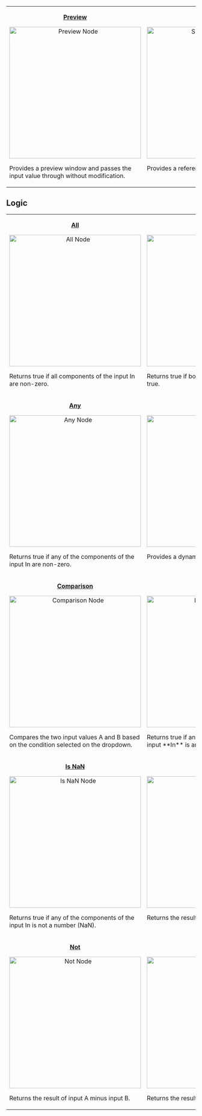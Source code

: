 <table align="center">
<tr><tr valign="top">
        <td width="354"><p align="center"><b><a href="https://github.com/Unity-Technologies/ShaderGraph/wiki/Preview-Node">Preview</a></b></p>
<p align="center"><a href="https://github.com/Unity-Technologies/ShaderGraph/wiki/Preview-Node"><img src="https://github.com/Unity-Technologies/ShaderGraph/wiki/Images/NodeLibrary/Nodes/Thumbnails/PreviewNodeThumb.png" alt="Preview Node" height="350" width="350"></a></p>
<p align="left">Provides a preview window and passes the input value through without modification.</p></td>
        <td width="354"><p align="center"><b><a href="https://github.com/Unity-Technologies/ShaderGraph/wiki/Sub-graph-Node">Sub-graph</a></b></p>
<p align="center"><a href="https://github.com/Unity-Technologies/ShaderGraph/wiki/Sub-graph-Node"><img src="https://github.com/Unity-Technologies/ShaderGraph/wiki/Images/NodeLibrary/Nodes/Thumbnails/Sub-graphNodeThumb.png" alt="Sub-graph Node" height="350" width="350"></a></p>
<p align="left">Provides a reference to a Sub-graph asset.</p></td>
    </tr>
</table>

## Logic

<table align="center">
    <tr><tr valign="top">
        <td width="354"><p align="center"><b><a href="https://github.com/Unity-Technologies/ShaderGraph/wiki/All-Node">All</a></b></p>
<p align="center"><a href="https://github.com/Unity-Technologies/ShaderGraph/wiki/All-Node"><img src="https://github.com/Unity-Technologies/ShaderGraph/wiki/Images/NodeLibrary/Nodes/Thumbnails/AllNodeThumb.png" alt="All Node" height="350" width="350"></a></p>
<p align="left">Returns true if all components of the input In are non-zero.</p></td>
        <td width="354"><p align="center"><b><a href="https://github.com/Unity-Technologies/ShaderGraph/wiki/And-Node">And</a></b></p>
<p align="center"><a href="https://github.com/Unity-Technologies/ShaderGraph/wiki/And-Node"><img src="https://github.com/Unity-Technologies/ShaderGraph/wiki/Images/NodeLibrary/Nodes/Thumbnails/AndNodeThumb.png" alt="And Node" height="350" width="350"></a></p>
<p align="left">Returns true if both the inputs A and B are true.</p></td>
    </tr>
    <tr><tr valign="top">
         <td width="354"><p align="center"><b><a href="https://github.com/Unity-Technologies/ShaderGraph/wiki/Any-Node">Any</a></b></p>
<p align="center"><a href="https://github.com/Unity-Technologies/ShaderGraph/wiki/Any-Node"><img src="https://github.com/Unity-Technologies/ShaderGraph/wiki/Images/NodeLibrary/Nodes/Thumbnails/AnyNodeThumb.png" alt="Any Node" height="350" width="350"></a></p>
<p align="left">Returns true if any of the components of the input In are non-zero.</p></td>
        <td width="354"><p align="center"><b><a href="https://github.com/Unity-Technologies/ShaderGraph/wiki/Branch-Node">Branch</a></b></p>
<p align="center"><a href="https://github.com/Unity-Technologies/ShaderGraph/wiki/Branch-Node"><img src="https://github.com/Unity-Technologies/ShaderGraph/wiki/Images/NodeLibrary/Nodes/Thumbnails/BranchNodeThumb.png" alt="Branch Node" height="350" width="350"></a></p>
<p align="left">Provides a dynamic branch to the shader.</p></td>
    </tr>
    <tr><tr valign="top">
        <td width="354"><p align="center"><b><a href="https://github.com/Unity-Technologies/ShaderGraph/wiki/Comparison-Node">Comparison</a></b></p>
<p align="center"><a href="https://github.com/Unity-Technologies/ShaderGraph/wiki/Comparison-Node"><img src="https://github.com/Unity-Technologies/ShaderGraph/wiki/Images/NodeLibrary/Nodes/Thumbnails/ComparisonNodeThumb.png" alt="Comparison Node" height="350" width="350"></a></p>
<p align="left">Compares the two input values A and B based on the condition selected on the dropdown.</p></td>
        <td width="354"><p align="center"><b><a href="https://github.com/Unity-Technologies/ShaderGraph/wiki/Is-Infinite-Node">Is Infinite</a></b></p>
<p align="center"><a href="https://github.com/Unity-Technologies/ShaderGraph/wiki/Is-Infinite-Node"><img src="https://github.com/Unity-Technologies/ShaderGraph/wiki/Images/NodeLibrary/Nodes/Thumbnails/IsInfiniteNodeThumb.png" alt="Is Infinite Node" height="350" width="350"></a></p>
<p align="left">Returns true if any of the components of the input **In** is an infinite value.</p></td>
    </tr>
    <tr><tr valign="top">
        <td width="354"><p align="center"><b><a href="https://github.com/Unity-Technologies/ShaderGraph/wiki/Is-NaN-Node">Is NaN</a></b></p>
<p align="center"><a href="https://github.com/Unity-Technologies/ShaderGraph/wiki/Is-NaN-Node"><img src="https://github.com/Unity-Technologies/ShaderGraph/wiki/Images/NodeLibrary/Nodes/Thumbnails/IsNaNNodeThumb.png" alt="Is NaN Node" height="350" width="350"></a></p>
<p align="left">Returns true if any of the components of the input In is not a number (NaN).</p></td>
        <td width="354"><p align="center"><b><a href="https://github.com/Unity-Technologies/ShaderGraph/wiki/Nand-Node">Nand</a></b></p>
<p align="center"><a href="https://github.com/Unity-Technologies/ShaderGraph/wiki/Nand-Node"><img src="https://github.com/Unity-Technologies/ShaderGraph/wiki/Images/NodeLibrary/Nodes/Thumbnails/NandNodeThumb.png" alt="Nand Node" height="350" width="350"></a></p>
<p align="left">Returns the result of input A minus input B.</p></td>
    </tr>
    <tr><tr valign="top">
        <td width="354"><p align="center"><b><a href="https://github.com/Unity-Technologies/ShaderGraph/wiki/Not-Node">Not</a></b></p>
<p align="center"><a href="https://github.com/Unity-Technologies/ShaderGraph/wiki/Not-Node"><img src="https://github.com/Unity-Technologies/ShaderGraph/wiki/Images/NodeLibrary/Nodes/Thumbnails/NotNodeThumb.png" alt="Not Node" height="350" width="350"></a></p>
<p align="left">Returns the result of input A minus input B.</p></td>
        <td width="354"><p align="center"><b><a href="https://github.com/Unity-Technologies/ShaderGraph/wiki/Or-Node">Or</a></b></p>
<p align="center"><a href="https://github.com/Unity-Technologies/ShaderGraph/wiki/Or-Node"><img src="https://github.com/Unity-Technologies/ShaderGraph/wiki/Images/NodeLibrary/Nodes/Thumbnails/OrNodeThumb.png" alt="Or Node" height="350" width="350"></a></p>
<p align="left">Returns the result of input A minus input B.</p></td>
    </tr>
</table>
